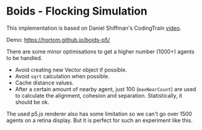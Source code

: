 # Boids - Flocking Simulation

This implementation is based on Daniel Shiffman's CodingTrain [video](https://www.youtube.com/watch?v=mhjuuHl6qHM).

Demo: https://hortom.github.io/boids-p5/
  
There are some minor optimisations to get a higher number (1000+) agents to be handled.
* Avoid creating new Vector object if possible.
* Avoid `sqrt` calculation when possible.
* Cache distance values.
* After a certain amount of nearby agent, just 100 (`maxNearCount`) are used to calculate the alignment, cohesion and separation. Statistically, it should be ok.
  
The used p5.js renderer also has some limitation so we can't go over 1500 agents on a retina display. But it is perfect for such an experiment like this.
